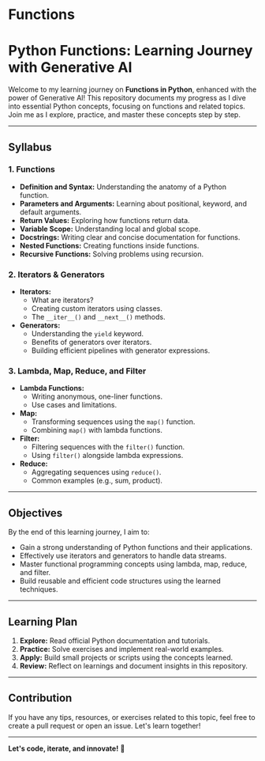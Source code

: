 # Functions
# Python Functions: Learning Journey with Generative AI

Welcome to my learning journey on **Functions in Python**, enhanced with the power of Generative AI! This repository documents my progress as I dive into essential Python concepts, focusing on functions and related topics. Join me as I explore, practice, and master these concepts step by step.

---

## Syllabus

### 1. Functions
- **Definition and Syntax:** Understanding the anatomy of a Python function.
- **Parameters and Arguments:** Learning about positional, keyword, and default arguments.
- **Return Values:** Exploring how functions return data.
- **Variable Scope:** Understanding local and global scope.
- **Docstrings:** Writing clear and concise documentation for functions.
- **Nested Functions:** Creating functions inside functions.
- **Recursive Functions:** Solving problems using recursion.

### 2. Iterators & Generators
- **Iterators:**
  - What are iterators?
  - Creating custom iterators using classes.
  - The `__iter__()` and `__next__()` methods.
- **Generators:**
  - Understanding the `yield` keyword.
  - Benefits of generators over iterators.
  - Building efficient pipelines with generator expressions.

### 3. Lambda, Map, Reduce, and Filter
- **Lambda Functions:**
  - Writing anonymous, one-liner functions.
  - Use cases and limitations.
- **Map:**
  - Transforming sequences using the `map()` function.
  - Combining `map()` with lambda functions.
- **Filter:**
  - Filtering sequences with the `filter()` function.
  - Using `filter()` alongside lambda expressions.
- **Reduce:**
  - Aggregating sequences using `reduce()`.
  - Common examples (e.g., sum, product).

---

## Objectives
By the end of this learning journey, I aim to:
- Gain a strong understanding of Python functions and their applications.
- Effectively use iterators and generators to handle data streams.
- Master functional programming concepts using lambda, map, reduce, and filter.
- Build reusable and efficient code structures using the learned techniques.

---

## Learning Plan
1. **Explore:** Read official Python documentation and tutorials.
2. **Practice:** Solve exercises and implement real-world examples.
3. **Apply:** Build small projects or scripts using the concepts learned.
4. **Review:** Reflect on learnings and document insights in this repository.

---

## Contribution
If you have any tips, resources, or exercises related to this topic, feel free to create a pull request or open an issue. Let's learn together!

---

**Let's code, iterate, and innovate!** 🚀


